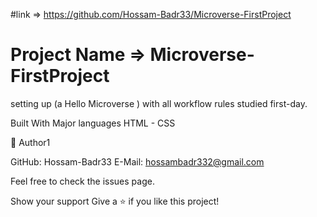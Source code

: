 #link => https://github.com/Hossam-Badr33/Microverse-FirstProject
# Project Name => Microverse-FirstProject
setting up (a Hello Microverse ) with all workflow rules studied first-day.

Built With
Major languages
HTML - CSS

👤 Author1

GitHub: Hossam-Badr33
E-Mail: hossambadr332@gmail.com

Feel free to check the issues page.

Show your support
Give a ⭐️ if you like this project!
